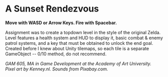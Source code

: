 # A Sunset Rendezvous
**Move with WASD or Arrow Keys.  Fire with Spacebar.**

Assignment was to create a topdown level in the style of the original Zelda.  Level features a health system and HUD to display it, basic combat & enemy patrol systems, and a key that must be obtained to unlock the end goal.  Created before I knew about Unity tilemaps, so each tile is a separate GameObject -- 0/10 method, do not recommend.

*GAM 605, MA in Game Development at the Academy of Art University.  
Pixel art by Kenney.nl.  Sounds from Pixabay.com.*
